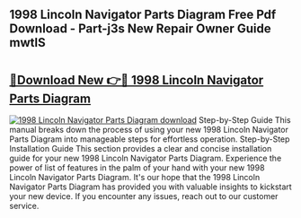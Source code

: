 ## 1998 Lincoln Navigator Parts Diagram Free Pdf Download - Part-j3s New Repair Owner Guide mwtlS

# <h2><a href="http://dfi02bf.blite.top/?on=1998+Lincoln+Navigator+Parts+Diagram">🔗Download New 👉🔴 1998 Lincoln Navigator Parts Diagram</a></h2>

[![1998 Lincoln Navigator Parts Diagram download](https://i.imgur.com/lujVjoI.png)](http://dfi02bf.blite.top/?on=1998+Lincoln+Navigator+Parts+Diagram)
Step-by-Step Guide This manual breaks down the process of using your new 1998 Lincoln Navigator Parts Diagram into manageable steps for effortless operation. Step-by-Step Installation Guide This section provides a clear and concise installation guide for your new 1998 Lincoln Navigator Parts Diagram. Experience the power of list of features in the palm of your hand with your new 1998 Lincoln Navigator Parts Diagram. It's our hope that the 1998 Lincoln Navigator Parts Diagram has provided you with valuable insights to kickstart your new device. If you encounter any issues, reach out to our customer service.

